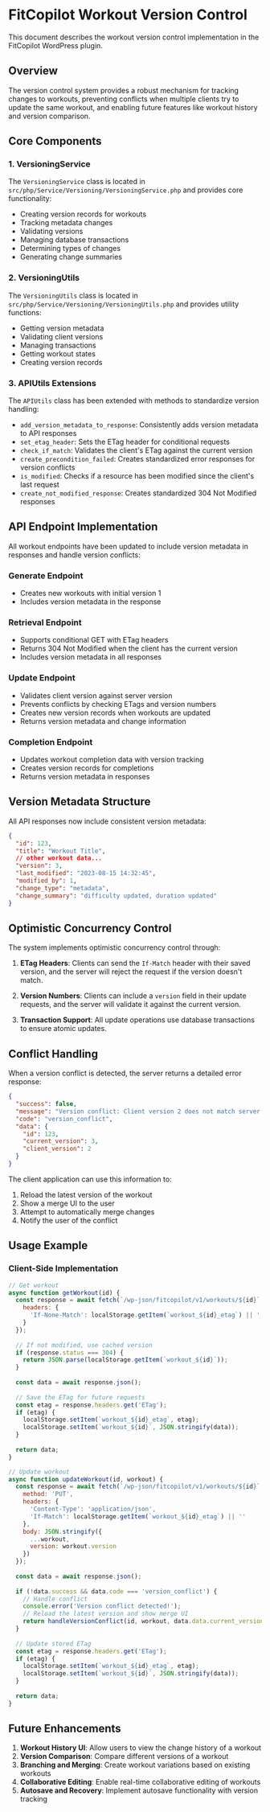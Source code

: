 # FitCopilot Workout Version Control

This document describes the workout version control implementation in the FitCopilot WordPress plugin.

## Overview

The version control system provides a robust mechanism for tracking changes to workouts, preventing conflicts when multiple clients try to update the same workout, and enabling future features like workout history and version comparison.

## Core Components

### 1. VersioningService

The `VersioningService` class is located in `src/php/Service/Versioning/VersioningService.php` and provides core functionality:

- Creating version records for workouts
- Tracking metadata changes
- Validating versions
- Managing database transactions
- Determining types of changes
- Generating change summaries

### 2. VersioningUtils

The `VersioningUtils` class is located in `src/php/Service/Versioning/VersioningUtils.php` and provides utility functions:

- Getting version metadata
- Validating client versions
- Managing transactions
- Getting workout states
- Creating version records

### 3. APIUtils Extensions

The `APIUtils` class has been extended with methods to standardize version handling:

- `add_version_metadata_to_response`: Consistently adds version metadata to API responses
- `set_etag_header`: Sets the ETag header for conditional requests
- `check_if_match`: Validates the client's ETag against the current version
- `create_precondition_failed`: Creates standardized error responses for version conflicts
- `is_modified`: Checks if a resource has been modified since the client's last request
- `create_not_modified_response`: Creates standardized 304 Not Modified responses

## API Endpoint Implementation

All workout endpoints have been updated to include version metadata in responses and handle version conflicts:

### Generate Endpoint

- Creates new workouts with initial version 1
- Includes version metadata in the response

### Retrieval Endpoint

- Supports conditional GET with ETag headers
- Returns 304 Not Modified when the client has the current version
- Includes version metadata in all responses

### Update Endpoint

- Validates client version against server version
- Prevents conflicts by checking ETags and version numbers
- Creates new version records when workouts are updated
- Returns version metadata and change information

### Completion Endpoint

- Updates workout completion data with version tracking
- Creates version records for completions
- Returns version metadata in responses

## Version Metadata Structure

All API responses now include consistent version metadata:

```json
{
  "id": 123,
  "title": "Workout Title",
  // other workout data...
  "version": 3,
  "last_modified": "2023-08-15 14:32:45",
  "modified_by": 1,
  "change_type": "metadata",
  "change_summary": "difficulty updated, duration updated"
}
```

## Optimistic Concurrency Control

The system implements optimistic concurrency control through:

1. **ETag Headers**: Clients can send the `If-Match` header with their saved version, and the server will reject the request if the version doesn't match.

2. **Version Numbers**: Clients can include a `version` field in their update requests, and the server will validate it against the current version.

3. **Transaction Support**: All update operations use database transactions to ensure atomic updates.

## Conflict Handling

When a version conflict is detected, the server returns a detailed error response:

```json
{
  "success": false,
  "message": "Version conflict: Client version 2 does not match server version 3.",
  "code": "version_conflict",
  "data": {
    "id": 123,
    "current_version": 3,
    "client_version": 2
  }
}
```

The client application can use this information to:
1. Reload the latest version of the workout
2. Show a merge UI to the user
3. Attempt to automatically merge changes
4. Notify the user of the conflict

## Usage Example

### Client-Side Implementation

```javascript
// Get workout
async function getWorkout(id) {
  const response = await fetch(`/wp-json/fitcopilot/v1/workouts/${id}`, {
    headers: {
      'If-None-Match': localStorage.getItem(`workout_${id}_etag`) || ''
    }
  });
  
  // If not modified, use cached version
  if (response.status === 304) {
    return JSON.parse(localStorage.getItem(`workout_${id}`));
  }
  
  const data = await response.json();
  
  // Save the ETag for future requests
  const etag = response.headers.get('ETag');
  if (etag) {
    localStorage.setItem(`workout_${id}_etag`, etag);
    localStorage.setItem(`workout_${id}`, JSON.stringify(data));
  }
  
  return data;
}

// Update workout
async function updateWorkout(id, workout) {
  const response = await fetch(`/wp-json/fitcopilot/v1/workouts/${id}`, {
    method: 'PUT',
    headers: {
      'Content-Type': 'application/json',
      'If-Match': localStorage.getItem(`workout_${id}_etag`) || ''
    },
    body: JSON.stringify({
      ...workout,
      version: workout.version
    })
  });
  
  const data = await response.json();
  
  if (!data.success && data.code === 'version_conflict') {
    // Handle conflict
    console.error('Version conflict detected!');
    // Reload the latest version and show merge UI
    return handleVersionConflict(id, workout, data.data.current_version);
  }
  
  // Update stored ETag
  const etag = response.headers.get('ETag');
  if (etag) {
    localStorage.setItem(`workout_${id}_etag`, etag);
    localStorage.setItem(`workout_${id}`, JSON.stringify(data));
  }
  
  return data;
}
```

## Future Enhancements

1. **Workout History UI**: Allow users to view the change history of a workout
2. **Version Comparison**: Compare different versions of a workout
3. **Branching and Merging**: Create workout variations based on existing workouts
4. **Collaborative Editing**: Enable real-time collaborative editing of workouts
5. **Autosave and Recovery**: Implement autosave functionality with version tracking 